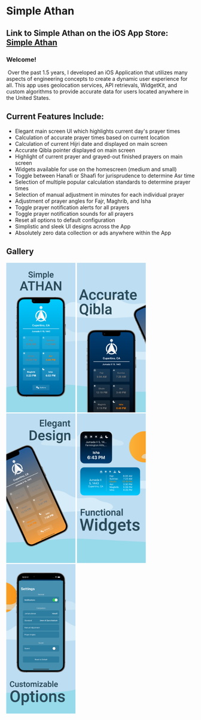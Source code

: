 # Simple Athan

## Link to Simple Athan on the iOS App Store: [Simple Athan](www.apps.apple.com/us/app/simple-athan/id1594780073?itsct=apps_box_link&itscg=30200)

### ​Welcome!
​
Over the past 1.5 years, I developed an iOS Application that utilizes many aspects of engineering concepts to create a dynamic user experience for all. This app uses geolocation services, API retrievals, WidgetKit, and custom algorithms to provide accurate data for users located anywhere in the United States. 


## Current Features Include:
- Elegant main screen UI which highlights current day's prayer times
- Calculation of accurate prayer times based on current location
- Calculation of current Hijri date and displayed on main screen
- Accurate Qibla pointer displayed on main screen
- Highlight of current prayer and grayed-out finished prayers on main screen
- Widgets available for use on the homescreen (medium and small)
- Toggle between Hanafi or Shaafi for jurisprudence to determine Asr time
- Selection of multiple popular calculation standards to determine prayer times
- Selection of manual adjustment in minutes for each individual prayer
- Adjustment of prayer angles for Fajr, Maghrib, and Isha
- Toggle prayer notification alerts for all prayers
- Toggle prayer notification sounds for all prayers
- Reset all options to default configuration
- Simplistic and sleek UI designs across the App
- Absolutely zero data collection or ads anywhere within the App

## Gallery

<img src="newImages/1.jpg" height="400"> <img src="newImages/2.jpg" height="400">
<img src="newImages/3.jpg" height="400">
<img src="newImages/image4.jpeg" height="400">
<img src="newImages//4.jpg" height="400">


